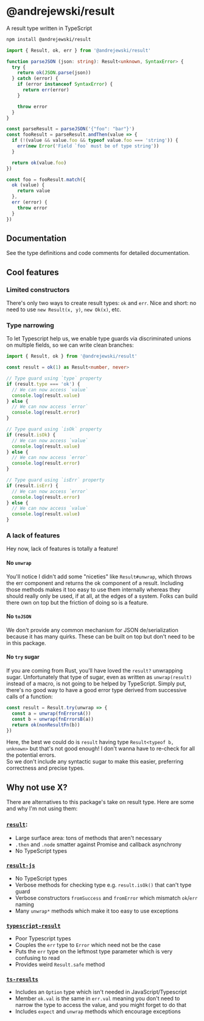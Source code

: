 # @andrejewski/result

A result type written in TypeScript

```sh
npm install @andrejewski/result
```

```ts
import { Result, ok, err } from '@andrejewski/result'

function parseJSON (json: string): Result<unknown, SyntaxError> {
  try {
    return ok(JSON.parse(json))
  } catch (error) {
    if (error instanceof SyntaxError) {
      return err(error)
    }

    throw error
  }
}

const parseResult = parseJSON('{"foo": "bar"}')
const fooResult = parseResult.andThen(value => {
  if (!(value && value.foo && typeof value.foo === 'string')) {
    err(new Error('Field `foo` must be of type string'))
  }

  return ok(value.foo)
})

const foo = fooResult.match({
  ok (value) {
    return value
  },
  err (error) {
    throw error
  }
})
```

## Documentation

See the type definitions and code comments for detailed documentation.

## Cool features

### Limited constructors

There's only two ways to create result types: `ok` and `err`.
Nice and short: no need to use `new Result(x, y)`, `new Ok(x)`, etc.

### Type narrowing

To let Typescript help us, we enable type guards via discriminated unions on multiple fields, so we can write clean branches:

```ts
import { Result, ok } from '@andrejewski/result'

const result = ok(1) as Result<number, never>

// Type guard using `type` property
if (result.type === 'ok') {
  // We can now access `value`
  console.log(result.value)
} else {
  // We can now access `error`
  console.log(result.error)
}

// Type guard using `isOk` property
if (result.isOk) {
  // We can now access `value`
  console.log(result.value)
} else {
  // We can now access `error`
  console.log(result.error)
}

// Type guard using `isErr` property
if (result.isErr) {
  // We can now access `error`
  console.log(result.error)
} else {
  // We can now access `value`
  console.log(result.value)
}
```

### A lack of features

Hey now, lack of features is totally a feature!

#### No `unwrap`

You'll notice I didn't add some "niceties" like `Result#unwrap`, which throws the err component and returns the ok component of a result.
Including those methods makes it too easy to use them internally whereas they should really only be used, if at all, at the edges of a system.
Folks can build there own on top but the friction of doing so is a feature.

#### No `toJSON`

We don't provide any common mechanism for JSON de/serialization because it has many quirks. These can be built on top but don't need to be in this package.

#### No `try` sugar

If you are coming from Rust, you'll have loved the `result?` unwrapping sugar. Unfortunately that type of sugar, even as written as `unwrap(result)` instead of a macro, is not going to be helped by TypeScript. Simply put, there's no good way to have a good error type derived from successive calls of a function:

```ts
const result = Result.try(unwrap => {
  const a = unwrap(fnErrorsA())
  const b = unwrap(fnErrorsB(a))
  return ok(nonResultFn(b))
})
```

Here, the best we could do is `result` having type `Result<typeof b, unknown>` but that's not good enough!
I don't wanna have to re-check for all the potential errors.  
So we don't include any syntactic sugar to make this easier, preferring correctness and precise types.

## Why not use X?

There are alternatives to this package's take on result type.
Here are some and why I'm not using them:

### [`result`](https://www.npmjs.com/package/result):

- Large surface area: tons of methods that aren't necessary
- `.then` and `.node` smatter against Promise and callback asynchrony
- No TypeScript types

### [`result-js`](https://www.npmjs.com/package/result-js)

- No TypeScript types
- Verbose methods for checking type e.g. `result.isOk()` that can't type guard
- Verbose constructors `fromSuccess` and `fromError` which mismatch `ok`/`err` naming
- Many `unwrap*` methods which make it too easy to use exceptions

### [`typescript-result`](https://www.npmjs.com/package/typescript-result)

- Poor Typescript types
- Couples the `err` type to `Error` which need not be the case
- Puts the `err` type on the leftmost type parameter which is very confusing to read
- Provides weird `Result.safe` method

### [`ts-results`](https://www.npmjs.com/package/ts-results)

- Includes an `Option` type which isn't needed in JavaScript/Typescript
- Member `ok.val` is the same in `err.val` meaning you don't need to narrow the type to access the value, and you might forget to do that
- Includes `expect` and `unwrap` methods which encourage exceptions
